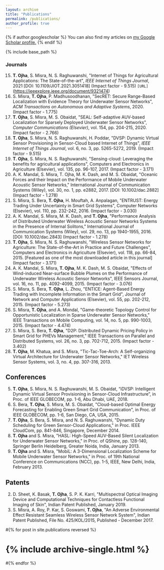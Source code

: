 ```yaml
---
layout: archive
title: "Publications"
permalink: /publications/
author_profile: true
---
```


{% if author.googlescholar %}
  You can also find my articles on <u><a href="{{author.googlescholar}}">my Google Scholar profile</a>.</u>
{% endif %}

{% include base_path %}

### Journals
15. **T. Ojha**, S. Misra, N. S. Raghuwanshi, "Internet of Things for Agricultural Applications: The State-of-the-art", _IEEE Internet of Things Journal_, 2021 [DOI: 10.1109/JIOT.2021.3051418] (Impact factor - 9.515) `[URL]`(https://ieeexplore.ieee.org/document/9321474)
14. S. Misra, **T. Ojha**, P. Madhusoodhanan, "SecRET: Secure Range-Based Localization with Evidence Theory for Underwater Sensor Networks", _ACM Transactions on Autonomous and Adaptive Systems_, 2020. (Impact factor - 1.775) [<URL>](https://dl.acm.org/doi/10.1145/3431390)
13. **T. Ojha**, S. Misra, M. S. Obaidat, "SEAL: Self-adaptive AUV-based Localization for Sparsely Deployed Underwater Sensor Networks", _Computer Communications (Elsevier)_, vol. 154, pp. 204-215, 2020. (Impact factor - 2.766) [<URL>](https://www.sciencedirect.com/science/article/abs/pii/S0140366419307285)
11. **T. Ojha**, S. Misra, N. S. Raghuwanshi, H. Poddar, "DVSP: Dynamic Virtual Sensor Provisioning in Sensor-Cloud based Internet of Things", _IEEE Internet of Things Journal_, vol. 6, no. 3, pp. 5265-5272, 2019. (Impact factor - 9.515) [<URL>](https://ieeexplore.ieee.org/document/8643570)
10. **T. Ojha**, S. Misra, N. S. Raghuwanshi, "Sensing-cloud: Leveraging the benefits for agricultural applications", Computers and Electronics in Agriculture (Elsevier), vol. 135, pp. 96-107, 2017. (Impact factor - 3.171)
9. A. K. Mandal, S. Misra, T. Ojha, M. K. Dash, and M. S. Obaidat, "Oceanic Forces and their Impact on the Performance of Mobile Underwater Acoustic Sensor Networks," International Journal of Communication Systems (Wiley), vol. 30, no. 1, pp. e2882, 2017. [DOI: 10.1002/dac.2882] (Impact factor - 1.278)
8. S. Misra, S. Bera, **T. Ojha**, H. Mouftah, A. Anpalagan, "ENTRUST: Energy Trading Under Uncertainty in Smart Grid Systems", Computer Networks (Elsevier), vol. 110, pp. 232-242, 2016. (Impact factor - 3.030)
7. A. K. Mandal, S. Misra, M. K. Dash, and **T. Ojha**, "Performance Analysis of Distributed Underwater Wireless Acoustic Sensor Networks Systems in the Presence of Internal Solitons," International Journal of Communication Systems (Wiley), vol. 29, no. 13, pp 1940-1955, 2016. [DOI: 10.1002/dac.2843] (Impact factor - 1.278)
6. **T. Ojha**, S. Misra, N. S. Raghuwanshi, "Wireless Sensor Networks for Agriculture: The State-of-the-Art in Practice and Future Challenges", Computers and Electronics in Agriculture (Elsevier), vol. 118, pp. 66-84, 2015. [Featured as one of the most downloaded article in this journal] (Impact factor - 3.171)
5. A. K. Mandal, S. Misra, **T. Ojha**, M. K. Dash, M. S. Obaidat, "Effects of Wind-induced Near-surface Bubble Plumes on the Performance of Underwater Wireless Acoustic Sensor Networks", IEEE Sensors Journal, vol. 16, no. 11, pp. 4092-4099, 2015. (Impact factor - 3.076)
4. S. Misra, S. Bera, **T. Ojha**, L. Zhou, "ENTICE: Agent-Based Energy Trading with Incomplete Information in the Smart Grid", Journal of Network and Computer Applications (Elsevier), vol. 55, pp. 202-212, 2015. (Impact factor - 5.273)
3. S. Misra, **T. Ojha**, and A. Mondal, "Game-theoretic Topology Control for Opportunistic Localization in Sparse Underwater Sensor Networks," IEEE Transactions on Mobile Computing, vol. 14, no. 5, pp. 990-1003, 2015. (Impact factor - 4.474)
2. S. Misra, S. Bera, **T. Ojha**, "D2P: Distributed Dynamic Pricing Policy in Smart Grid for PHEVs Management," IEEE Transactions on Parallel and Distributed Systems, vol. 26, no. 3, pp. 702-712, 2015. (Impact factor - 3.402)
1. **T. Ojha**, M. Khatua, and S. Misra, "Tic-Tac-Toe-Arch: A Self-organizing Virtual Architecture for Underwater Sensor Networks," IET Wireless Sensor Systems, vol. 3, no. 4, pp. 307-316, 2013.


Conferences
------
5. **T. Ojha**, S. Misra, N. S. Raghuwanshi, M. S. Obaidat, “iDVSP: Intelligent Dynamic Virtual Sensor Provisioning in Sensor-Cloud Infrastructure”, in Proc. of IEEE GLOBECOM, pp. 1-6, Abu Dhabi, UAE, 2018.
4. S. Bera, **T. Ojha**, S. Misra, M. S. Obaidat, "Cloud-based Optimal Energy Forecasting for Enabling Green Smart Grid Communication", in Proc. of IEEE GLOBECOM, pp. 1-6, San Diego, CA, USA, 2015.
3. **T. Ojha**, S. Bera, S. Misra, and N. S. Raghuwanshi, "Dynamic Duty Scheduling for Green Sensor-Cloud Applications," in Proc. IEEE CloudCom, pp. 841-846, Singapore, December 2014.
2. **T. Ojha** and S. Misra, "HASL: High-Speed AUV-Based Silent Localization for Underwater Sensor Networks," in Proc. of QShine, pp. 128-140, Springer Berlin Heidelberg, Greater Noida, India, January 2013.
1. **T. Ojha** and S. Misra, "MobiL: A 3-Dimensional Localization Scheme for Mobile Underwater Sensor Networks," in Proc. of 19th National Conference on Communications (NCC), pp. 1-5, IEEE, New Delhi, India, February 2013.


Patents
------
2. D. Sheet, K. Basak, **T. Ojha**, S. P. K. Karri, "Multispectral Optical Imaging Device and Computational Techniques for Contactless Functional Imaging of Skin", Indian Patent Published, January 2019.
1. S. Misra, A. Roy, P. Kar, S. Goswami, **T. Ojha**, "An Adverse Environmental Effect Resistant Seamless Wireless Sensor Network System", Indian Patent Published, File No. 425/KOL/2015, Published - December 2017.



#{% for post in site.publications reversed %}
#  {% include archive-single.html %}
#{% endfor %}
